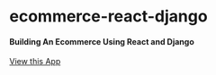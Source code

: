 # ecommerce-react-django
#### Building An Ecommerce Using React and Django
[View this App](https://ecommerce-react-django.herokuapp.com)
